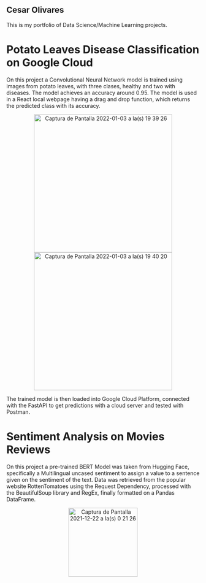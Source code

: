 ## Cesar Olivares
This is my portfolio of Data Science/Machine Learning projects.

# Potato Leaves Disease Classification on Google Cloud
On this project a Convolutional Neural Network model is trained using images from potato leaves,
with three clases, healthy and two with diseases. The model achieves an accuracy around 0.95.
The model is used in a React local webpage having a drag and drop function, which returns the
predicted class with its accuracy.

<p align="center">
<img width="360" alt="Captura de Pantalla 2022-01-03 a la(s) 19 39 26" src="https://user-images.githubusercontent.com/80273045/148007912-17dc44c5-2dc6-44fa-9126-0e345ffda445.png"> <img width="360" alt="Captura de Pantalla 2022-01-03 a la(s) 19 40 20" src="https://user-images.githubusercontent.com/80273045/148008320-02b47121-1c63-4eca-84c2-4f2a8664b7bf.png">
</p>

The trained model is then loaded into Google Cloud Platform, connected with the FastAPI to get
predictions with a cloud server and tested with Postman.

# Sentiment Analysis on Movies Reviews
On this project a pre-trained BERT Model was taken from Hugging Face, specifically a Multilingual uncased sentiment to assign a value to a sentence given on the sentiment of the text. Data was retrieved from the popular website RottenTomatoes using the Request Dependency, processed with the BeautifulSoup library and RegEx, finally formatted on a Pandas DataFrame.
<p align='center'>
<img width="180" alt="Captura de Pantalla 2021-12-22 a la(s) 0 21 26" src="https://user-images.githubusercontent.com/80273045/148016857-61fec97d-d687-45cc-9d0a-fdcbf4e21292.png">
</p>

